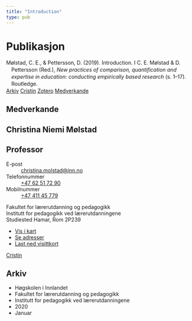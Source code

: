 ```yaml
---
title: "Introduction"
type: pub
---
```

<h1>Publikasjon</h1>
<article id="csl-bib-container-LWDEZJLN" class="csl-bib-container">
  <div class="csl-bib-body" style="line-height: 1.35; padding-left: 1em; text-indent:-1em;">
  <div class="csl-entry">M&#xF8;lstad, C. E., &amp; Pettersson, D. (2019). Introduction. I C. E. M&#xF8;lstad &amp; D. Pettersson (Red.), <i>New practices of comparison, quantification and expertise in education: conducting empirically based research</i> (s. 1&#x2013;17). Routledge.</div>
</div>
  <div class="csl-bib-buttons">
    <a href="#taxonomy-article-LWDEZJLN" class="csl-bib-button">Arkiv</a>
    <a href="https://app.cristin.no/results/show.jsf?id=1785860" alt="Cristin URL" class="csl-bib-button">Cristin</a>
    <a href="http://zotero.org/groups/5022929/items/LWDEZJLN" alt="Zotero URL" class="csl-bib-button">Zotero</a>
    <a href="#contributors-article-LWDEZJLN" class="csl-bib-button">Medverkande</a>
  </div>
  <div id="csl-bib-meta-container-LWDEZJLN"></div>
</article>
<div id="csl-bib-meta-LWDEZJLN" class="csl-bib-meta">
  <article id="contributors-article-LWDEZJLN" class="contributors-article">
    <h1>Medverkande</h1>
    <div class="personas">
<div class="vrtx-hinn-person-card">
<div class="photo">
<i class="lar la-user-circle missing-person"></i>
</div>
<div class="info">
<hgroup><h1>Christina Niemi Mølstad</h1>
<h2>Professor</h2>
</hgroup><dl>
<dt>E-post</dt>
<dd>
<a href="mailto:christina.molstad@inn.no">christina.molstad@inn.no</a>
</dd>
<dt>Telefonnummer</dt>
<dd><a href="tel:+4762517290">
+47 62 51 72 90
</a></dd>
<dt>Mobilnummer</dt>
<dd><a href="tel:+4741145779">
+47 411 45 779
</a></dd>
</dl>
<p>
Fakultet for lærerutdanning og pedagogikk<br>
Institutt for pedagogikk ved lærerutdanningene<br>
Studiested Hamar,
Rom 2P239
</p>
<ul class="vrtx-hinn-links">
<li><a href="https://www.google.com/maps?q=60.796004,11.072099">Vis i kart</a></li>
<li><a href="https://www.inn.no/finn-en-ansatt/christina-molstad.html#vrtx-hinn-addresses">Se adresser</a></li>
<li><a href="https://www.inn.no/finn-en-ansatt/christina-molstad.html?vrtx=vcf">Last ned visittkort</a></li>
</ul>
</div>
</div>
<a href="https://app.cristin.no/persons/show.jsf?id=5325" alt="Cristin URL" class="personas-cristin">Cristin</a>
</div>
  </article>
  <article id="taxonomy-article-LWDEZJLN" class="taxonomy-article">
    <h1>Arkiv</h1>
    <ul>
      <li>Høgskolen i Innlandet</li>
      <li>Fakultet for lærerutdanning og pedagogikk</li>
      <li>Institutt for pedagogikk ved lærerutdanningene</li>
      <li>2020</li>
      <li>Januar</li>
    </ul>
  </article>
</div>
